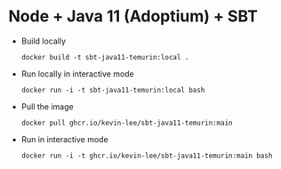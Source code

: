 # Node + Java 11 (Adoptium) + SBT

* Build locally
  ```shell
  docker build -t sbt-java11-temurin:local .
  ```

* Run locally in interactive mode
  ```shell
  docker run -i -t sbt-java11-temurin:local bash
  ```

* Pull the image
  ```shell
  docker pull ghcr.io/kevin-lee/sbt-java11-temurin:main
  ```

* Run in interactive mode
  ```shell
  docker run -i -t ghcr.io/kevin-lee/sbt-java11-temurin:main bash
  ```
